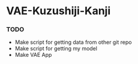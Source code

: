 # VAE-Kuzushiji-Kanji

### TODO
* Make script for getting data from other git repo
* Make script for getting my model
* Make VAE App
